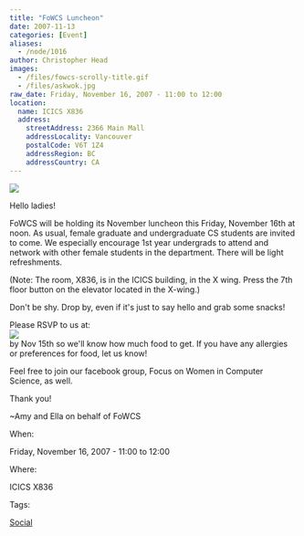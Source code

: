 ```yaml
---
title: "FoWCS Luncheon"
date: 2007-11-13
categories: [Event]
aliases:
  - /node/1016
author: Christopher Head
images:
  - /files/fowcs-scrolly-title.gif
  - /files/askwok.jpg
raw_date: Friday, November 16, 2007 - 11:00 to 12:00
location:
  name: ICICS X836
  address:
    streetAddress: 2366 Main Mall
    addressLocality: Vancouver
    postalCode: V6T 1Z4
    addressRegion: BC
    addressCountry: CA
---
```


![](/files/fowcs-scrolly-title.gif)

Hello ladies!

FoWCS will be holding its November luncheon this Friday, November 16th at noon. As usual, female graduate and undergraduate CS students are invited to come. We especially encourage 1st year undergrads to attend and network with other female students in the department. There will be light refreshments.

(Note: The room, X836, is in the ICICS building, in the X wing. Press the 7th floor button on the elevator located in the X-wing.)

Don't be shy. Drop by, even if it's just to say hello and grab some snacks!

Please RSVP to us at: \
![](/files/askwok.jpg) \
by Nov 15th so we'll know how much food to get. If you have any allergies or preferences for food, let us know!

Feel free to join our facebook group, Focus on Women in Computer Science, as well.

Thank you!

~Amy and Ella
on behalf of FoWCS

When: 

Friday, November 16, 2007 - 11:00 to 12:00

Where: 

ICICS X836

Tags: 

[Social](/social)
